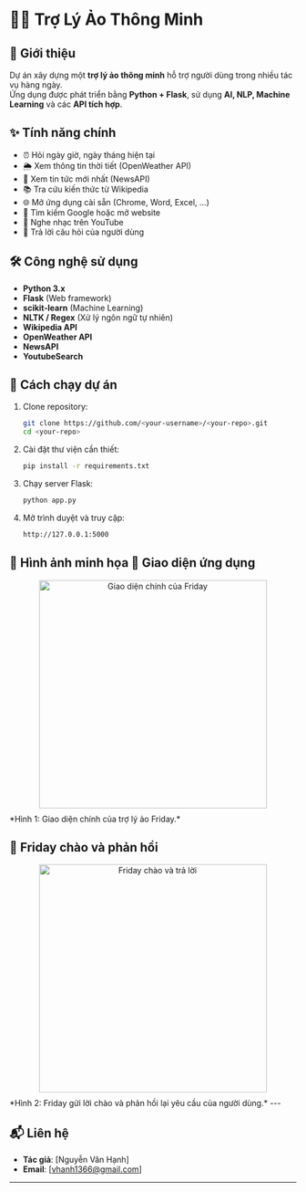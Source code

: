 # 🧑‍💻 Trợ Lý Ảo Thông Minh

## 📌 Giới thiệu
Dự án xây dựng một **trợ lý ảo thông minh** hỗ trợ người dùng trong nhiều tác vụ hàng ngày.  
Ứng dụng được phát triển bằng **Python + Flask**, sử dụng **AI, NLP, Machine Learning** và các **API tích hợp**.

## ✨ Tính năng chính
- ⏰ Hỏi ngày giờ, ngày tháng hiện tại  
- 🌦 Xem thông tin thời tiết (OpenWeather API)  
- 📰 Xem tin tức mới nhất (NewsAPI)  
- 📚 Tra cứu kiến thức từ Wikipedia  
- 🌐 Mở ứng dụng cài sẵn (Chrome, Word, Excel, …)  
- 🔎 Tìm kiếm Google hoặc mở website  
- 🎵 Nghe nhạc trên YouTube  
- 💬 Trả lời câu hỏi của người dùng  

## 🛠 Công nghệ sử dụng
- **Python 3.x**  
- **Flask** (Web framework)  
- **scikit-learn** (Machine Learning)  
- **NLTK / Regex** (Xử lý ngôn ngữ tự nhiên)  
- **Wikipedia API**  
- **OpenWeather API**  
- **NewsAPI**  
- **YoutubeSearch**  

## 🚀 Cách chạy dự án
1. Clone repository:
   ```bash
   git clone https://github.com/<your-username>/<your-repo>.git
   cd <your-repo>
2. Cài đặt thư viện cần thiết:
   ```bash
   pip install -r requirements.txt
3. Chạy server Flask:
   ```bash
   python app.py
4. Mở trình duyệt và truy cập:
   ```bash
   http://127.0.0.1:5000

📸 Hình ảnh minh họa
🔹 Giao diện ứng dụng
---
<div style="text-align: center; margin: 10px 0;"> <img src="./VirtualAssiAPP.png" alt="Giao diện chính của Friday" width="400"> </div> *Hình 1: Giao diện chính của trợ lý ảo Friday.*

🔹 Friday chào và phản hồi
---
<div style="text-align: center; margin: 10px 0;"> <img src="./HelloVA.png" alt="Friday chào và trả lời" width="400"> </div> *Hình 2: Friday gửi lời chào và phản hồi lại yêu cầu của người dùng.* 
---

## 📬 **Liên hệ**  
- **Tác giả**: [Nguyễn Văn Hạnh]  
- **Email**: [vhanh1366@gmail.com]  

---

